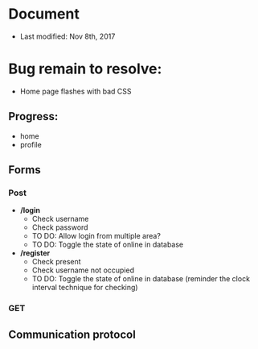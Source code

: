 # Document

- Last modified: Nov 8th, 2017

# Bug remain to resolve:

- Home page flashes with bad CSS

## Progress:

- home
- profile

## Forms

### Post
- **/login**
    - Check username
    - Check password
    - TO DO: Allow login from multiple area?
    - TO DO: Toggle the state of online in database
- **/register**
    - Check present
    - Check username not occupied
    - TO DO: Toggle the state of online in database (reminder the clock interval technique for checking)


### GET

## Communication protocol
